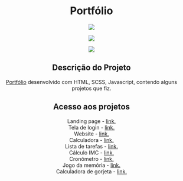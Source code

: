 <div align="center">
<h1>Portfólio</h1>
<p align="center">
<img src="https://user-images.githubusercontent.com/72825535/202706044-3ae95582-3417-4334-859a-13edd1e5fd28.gif">
</p>

<p align="center"> <img src="https://img.shields.io/github/license/mateusrr/listaDeTarefa"/></p>

<p align="center">
<img src="http://img.shields.io/static/v1?label=STATUS&message=finalizado%20&color=BLUE&style=for-the-badge"/>
</p>

<h2>Descrição do Projeto</h2>
 <p><a href="https://mateusrr.github.io/Portfolio" target="_blank">Portfólio</a> desenvolvido com HTML, SCSS, Javascript, contendo alguns projetos que fiz.</p>

<h2>Acesso aos projetos</h2>
<p>
Landing page - <a href="https://www.github.com/mateusrr/page/" target="_blank"> link.</a><br>
Tela de login - <a href="https://www.github.com/mateusrr/tela-de-login/" target="_blank"> link.</a><br>
Website - <a href="https://www.github.com/mateusrr/website/" target="_blank"> link.</a><br>
Calculadora - <a href="https://www.github.com/mateusrr/Calculadora//" target="_blank"> link.</a><br>
Lista de tarefas - <a href="https://www.github.com/mateusrr/listaDeTarefa/" target="_blank"> link.</a><br>
Cálculo IMC - <a href="https://www.github.com/mateusrr/calculo-imc/" target="_blank"> link.</a><br>
Cronômetro - <a href="https://www.github.com/mateusrr/cronometro/" target="_blank"> link.</a><br>
Jogo da memória - <a href="https://www.github.com/mateusrr/memoryGame/" target="_blank"> link.</a><br>
Calculadora de gorjeta - <a href="https://www.github.com/mateusrr/TipCalculator/" target="_blank"> link.</a><br>
 </p>
